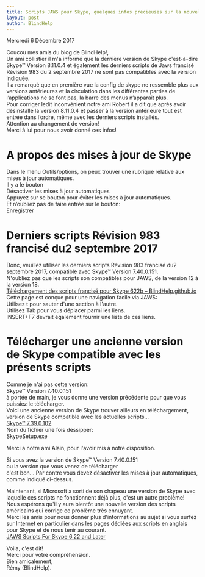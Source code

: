 ```yaml
---
title: Scripts JAWS pour Skype, quelques infos précieuses sur la nouvelle mise à jour de Skype à éviter absolument
layout: post
author: BlindHelp
---
```


<footer>Mercredi 6 Décembre 2017</footer>


Coucou mes amis du blog de BlindHelp!,               
Un ami collistier il m'a informé que la dernière version de Skype c'est-à-dire Skype™ Version 8.11.0.4 et également les derniers scripts de Jaws francisé Révision 983 du 2 septembre 2017 ne sont pas compatibles avec la version indiquée.                  
Il a remarqué que en première vue la config de skype ne ressemble plus aux versions antérieures et la circulation dans les différentes parties de l’applications ne se font pas, la barre des menus n’apparait plus.              
Pour corriger ledit inconvénient notre ami Robert il a dit que après avoir désinstallé la version 8.11.0.4 et passer à la version antérieure tout est entrée dans l’ordre, même avec les derniers scripts installés.                 
Attention au changement de version!                       
Merci à lui pour nous avoir donné ces infos!                     

# A propos des mises à jour de Skype #
Dans le menu Outils/options, on peux trouver une rubrique relative aux mises à jour automatiques.              
Il y a le bouton              
Désactiver les mises à jour automatiques                  
Appuyez sur se bouton pour éviter les mises à jour automatiques.              
Et n’oubliez pas de faire entrée sur le bouton:                    
Enregistrer               

# Derniers scripts Révision 983 francisé du2 septembre 2017 #
Donc, veuillez utiliser les derniers scripts Révision 983 francisé du2 septembre 2017, compatible avec Skype™ Version 7.40.0.151.         
N'oubliez pas que les scripts son compatibles pour JAWS, de la version 12 à la version 18.                          
[Téléchargement des scripts francisé pour Skype 622b – BlindHelp.github.io](https://blindhelp.github.io/Téléchargement-des-scripts-francisé-pour-Skype-622b/)             
Cette page est conçue pour une navigation facile via JAWS:                
Utilisez t pour sauter d'une section à l'autre.            
Utilisez Tab pour vous déplacer parmi les liens.               
INSERT+F7 devrait également fournir une liste de ces liens.                

# Télécharger une ancienne version de Skype compatible avec les présents scripts #
Comme je n'ai pas cette version:         
Skype™ Version 7.40.0.151          
à portée de main, je  vous donne une version précédente pour que vous puissiez le télécharger.           
Voici une ancienne version de Skype trouver ailleurs en téléchargement,           
version de Skype compatible avec les actuelles scripts...                     
[Skype™ 7.39.0.102](http://f8cho.fr/SkypeSetup.zip)            
Nom du fichier une fois dessipper:                  
SkypeSetup.exe                    

Merci a notre ami Alain, pour l'avoir mis à notre disposition.

Si vous avez la version de Skype™ Version 7.40.0.151              
ou la version que vous venez de télécharger            
c'est bon... Par contre  vous devez désactiver les mises à jour automatiques, comme indiqué ci-dessus.                  

Maintenant, si Microsoft a sorti de son chapeau une version de Skype avec laquelle ces scripts ne fonctionnent déjà plus, c'est un autre problème!                 
Nous espérons qu'il y aura bientôt une nouvelle version des scripts américains qui corrige ce problème  très ennuyant.               
Merci les amis pour nous donner plus d'informations au sujet si vous surfez sur Internet en particulier dans les pages dédiées aux scripts en anglais pour Skype et de nous tenir au courant.                       
[JAWS Scripts For Skype 6.22 and Later](http://www.dlee.org/skype/#content)                      

Voila,  c'est dit!            
Merci pour votre compréhension.          
Bien amicalement,              
Rémy (BlindHelp).